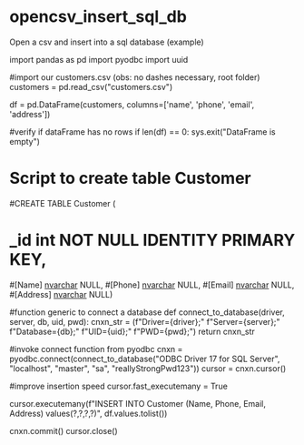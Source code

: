 # opencsv_insert_sql_db
Open a csv and insert into a sql database (example)

import pandas as pd
import pyodbc
import uuid

#import our customers.csv (obs: no dashes necessary, root folder)
customers = pd.read_csv("customers.csv")

df = pd.DataFrame(customers, columns=['name', 'phone', 'email', 'address'])


#verify if dataFrame has no rows
if len(df) == 0:
    sys.exit("DataFrame is empty")

# Script to create table Customer

#CREATE TABLE Customer (
#  _id int NOT NULL    IDENTITY    PRIMARY KEY,
#[Name] [nvarchar](300) NULL,
#[Phone] [nvarchar](300) NULL,
#[Email] [nvarchar](300) NULL,
#[Address] [nvarchar](300) NULL)

#function generic to connect a database
def connect_to_database(driver, server, db, uid, pwd):
        cnxn_str = (f"Driver={driver};" 
        f"Server={server};" 
        f"Database={db};" 
        f"UID={uid};" 
        f"PWD={pwd};")
        return cnxn_str

#invoke connect function from pyodbc
cnxn = pyodbc.connect(connect_to_database("ODBC Driver 17 for SQL Server", "localhost", "master", "sa", "reallyStrongPwd123"))
cursor = cnxn.cursor()

#improve insertion speed
cursor.fast_executemany = True

cursor.executemany(f"INSERT INTO Customer (Name, Phone, Email, Address) values(?,?,?,?)", df.values.tolist())

cnxn.commit()
cursor.close()  
